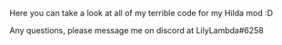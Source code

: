 Here you can take a look at all of my terrible code for my Hilda mod :D

Any questions, please message me on discord at LilyLambda#6258
